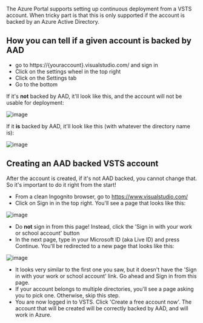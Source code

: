 The Azure Portal supports setting up continuous deployment from a VSTS account. When tricky part is that this is only supported if the account is backed by an Azure Active Directory.

## How you can tell if a given account is backed by AAD

- go to https://{youraccount}.visualstudio.com/ and sign in
- Click on the settings wheel in the top right
- Click on the Settings tab
- Go to the bottom

If it's **not** backed by AAD, it'll look like this, and the account will not be usable for deployment:

![image](https://cloud.githubusercontent.com/assets/556238/13366727/13e4026e-dc92-11e5-80ba-6a48fd8c9782.png)

If it **is** backed by AAD, it'll look like this (with whatever the directory name is):

![image](https://cloud.githubusercontent.com/assets/556238/13366748/2f4252fe-dc92-11e5-8307-e8fc91c9b151.png)


## Creating an AAD backed VSTS account

After the account is created, if it's not AAD backed, you cannot change that. So it's important to do it right from the start!

- From a clean Ingognito browser, go to https://www.visualstudio.com/
- Click on Sign in in the top right. You'll see a page that looks like this:

![image](https://cloud.githubusercontent.com/assets/556238/13366851/c168d8a6-dc92-11e5-9a22-c445667a449e.png)

- Do **not** sign in from this page! Instead, click the 'Sign in with your work or school account' button
- In the next page, type in your Microsoft ID (aka Live ID) and press Continue. You'll be redirected to a new page that looks like this:

![image](https://cloud.githubusercontent.com/assets/556238/13366914/2b8559b2-dc93-11e5-80f2-6b71eff66e56.png)

- It looks very similar to the first one you saw, but it doesn't have the 'Sign in with your work or school account' link. Go ahead and Sign in from this page.
- If your account belongs to multiple directories, you'll see a page asking you to pick one. Otherwise, skip this step.
- You are now logged in to VSTS. Click 'Create a free account now'. The account that will be created will be correctly backed by AAD, and will work in Azure.